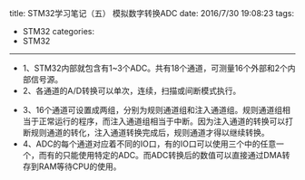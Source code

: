 title: STM32学习笔记（五） 模拟数字转换ADC
date: 2016/7/30 19:08:23
tags:
- STM32
categories:
- STM32
---


- 1、STM32内部就包含有1~3个ADC。共有18个通道，可测量16个外部和2个内部信号源。
- 2、各通道的A/D转换可以单次，连续，扫描或间断模式执行。

<!-- more -->

- 3、16个通道可设置成两组，分别为规则通道组和注入通道组。规则通道组相当于正常运行的程序，而注入通道组相当于中断。因为注入通道的转换可以打断规则通道的转化，注入通道转换完成后，规则通道才得以继续转换。
- 4、ADC的每个通道对应着不同的IO口，有的IO口可以使用三个中的任意一个，而有的只能使用特定的ADC。而ADC转换后的数值可以直接通过DMA转存到RAM等待CPU的使用。
